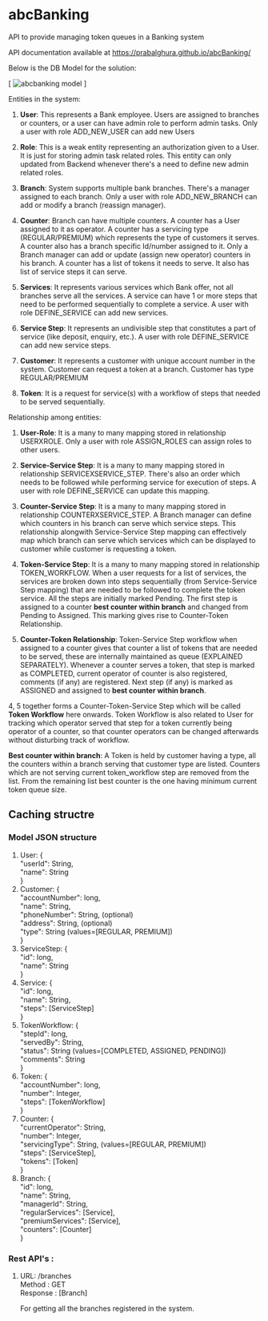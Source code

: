 # abcBanking
API to provide managing token queues in a Banking system

API documentation available at https://prabalghura.github.io/abcBanking/

Below is the DB Model for the solution:

[
![abcbanking model](https://user-images.githubusercontent.com/34856263/36524251-5dbc46d2-17cb-11e8-96f8-2d70824c1985.png)
]

Entities in the system:

1. **User**: This represents a Bank employee. Users are assigned to branches or counters, or a user can have admin role to perform admin tasks. Only a user with role ADD_NEW_USER can add new Users

2. **Role**: This is a weak entity representing an authorization given to a User. It is just for storing admin task related roles. This entity can only updated from Backend whenever there's a need to define new admin related roles.

3. **Branch**: System supports multiple bank branches. There's a manager assigned to each branch. Only a user with role ADD_NEW_BRANCH can add or modify a branch (reassign manager).

4. **Counter**: Branch can have multiple counters. A counter has a User assigned to it as operator. A counter has a servicing type (REGULAR/PREMIUM) which represents the type of customers it serves. A counter also has a branch specific Id/number assigned to it. Only a Branch manager can add or update (assign new operator) counters in his branch. A counter has a list of tokens it needs to serve. It also has list of service steps it can serve.

5. **Services**: It represents various services which Bank offer, not all branches serve all the services. A service can have 1 or more steps that need to be performed sequentially to complete a service. A user with role DEFINE_SERVICE can add new services.

6. **Service Step**: It represents an undivisible step that constitutes a part of service (like deposit, enquiry, etc.). A user with role DEFINE_SERVICE can add new service steps.

7. **Customer**: It represents a customer with unique account number in the system. Customer can request a token at a branch. Customer has type REGULAR/PREMIUM

8. **Token**: It is a request for service(s) with a workflow of steps that needed to be served sequentially.

Relationship among entities:

1. **User-Role**: It is a many to many mapping stored in relationship USERXROLE. Only a user with role ASSIGN_ROLES can assign roles to other users.

2. **Service-Service Step**: It is a many to many mapping stored in relationship SERVICEXSERVICE_STEP. There's also an order which needs to be followed while performing service for execution of steps. A user with role DEFINE_SERVICE can update this mapping.

3. **Counter-Service Step**: It is a many to many mapping stored in relationship COUNTERXSERVICE_STEP. A Branch manager can define which counters in his branch can serve which service steps. This relationship alongwith Service-Service Step mapping can effectively map which branch can serve which services which can be displayed to customer while customer is requesting a token.

4. **Token-Service Step**: It is a many to many mapping stored in relationship TOKEN_WORKFLOW. When a user requests for a list of services, the services are broken down into steps sequentially (from Service-Service Step mapping) that are needed to be followed to complete the token service. All the steps are initially marked Pending. The first step is assigned to a counter **best counter within branch** and changed from Pending to Assigned. This marking gives rise to Counter-Token Relationship.

5. **Counter-Token Relationship**: Token-Service Step workflow when assigned to a counter gives that counter a list of tokens that are needed to be served, these are internally maintained as queue (EXPLAINED SEPARATELY). Whenever a counter serves a token, that step is marked as COMPLETED, current operator of counter is also registered, comments (if any) are registered. Next step (if any) is marked as ASSIGNED and assigned to **best counter within branch**.

4, 5 together forms a Counter-Token-Service Step which will be called **Token Workflow** here onwards. Token Workflow is also related to User for tracking which operator served that step for a token currently being operator of a counter, so that counter operators can be changed afterwards without disturbing track of workflow.

**Best counter within branch**: A Token is held by customer having a type, all the counters within a branch serving that customer type are listed. Counters which are not serving current token_workflow step are removed from the list. From the remaining list best counter is the one having minimum current token queue size.

## Caching structre

<h3>Model JSON structure</h3>
<ol>
<li>User: {<br>
  "userId": String, <br>
  "name": String <br>
}</li>

<li>Customer: {<br>
  "accountNumber": long, <br>
  "name": String, <br>
  "phoneNumber": String, (optional) <br>
  "address": String, (optional) <br>
  "type": String (values=[REGULAR, PREMIUM]) <br>
}</li>

<li>ServiceStep: {<br>
  "id": long, <br>
  "name": String <br>
}</li>

<li>Service: {<br>
  "id": long, <br>
  "name": String, <br>
  "steps": [ServiceStep] <br>
}</li>

<li>TokenWorkflow: {<br>
  "stepId": long, <br>
  "servedBy": String, <br>
  "status": String (values=[COMPLETED,	ASSIGNED,	PENDING]) <br>
  "comments": String <br>
}</li>

<li>Token: {<br>
  "accountNumber": long, <br>
  "number": Integer, <br>
  "steps": [TokenWorkflow] <br>
}</li>

<li>Counter: {<br>
  "currentOperator": String, <br>
  "number": Integer, <br>
  "servicingType": String, (values=[REGULAR, PREMIUM]) <br>
  "steps": [ServiceStep], <br>
  "tokens": [Token] <br>
}</li>

<li>Branch: {<br>
  "id": long, <br>
  "name": String, <br>
  "managerId": String, <br>
  "regularServices": [Service], <br>
  "premiumServices": [Service], <br>
  "counters": [Counter] <br>
}</li>
</ol>

<h3>Rest API's :</h3>
<ol>
<li>URL: /branches <br>
Method : GET <br>
Response : [Branch]<br>

For getting all the branches registered in the system.
</li>

</ol>
